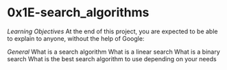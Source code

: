 # 0x1E-search_algorithms

*Learning Objectives*
At the end of this project, you are expected to be able to explain to anyone, without the help of Google:

*General*
What is a search algorithm
What is a linear search
What is a binary search
What is the best search algorithm to use depending on your needs
